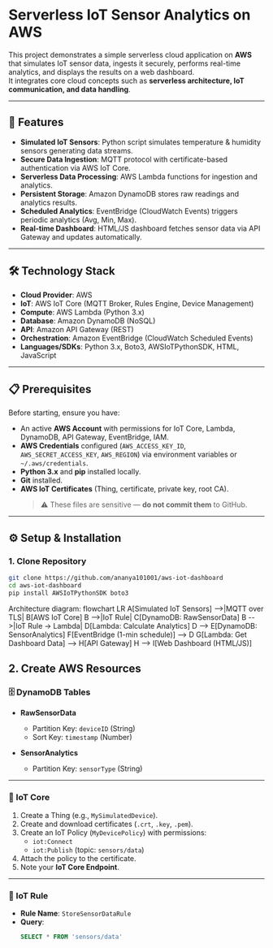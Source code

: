 # Serverless IoT Sensor Analytics on AWS

This project demonstrates a simple serverless cloud application on **AWS** that simulates IoT sensor data, ingests it securely, performs real-time analytics, and displays the results on a web dashboard.  
It integrates core cloud concepts such as **serverless architecture, IoT communication, and data handling**.

---

## 🚀 Features

- **Simulated IoT Sensors**: Python script simulates temperature & humidity sensors generating data streams.  
- **Secure Data Ingestion**: MQTT protocol with certificate-based authentication via AWS IoT Core.  
- **Serverless Data Processing**: AWS Lambda functions for ingestion and analytics.  
- **Persistent Storage**: Amazon DynamoDB stores raw readings and analytics results.  
- **Scheduled Analytics**: EventBridge (CloudWatch Events) triggers periodic analytics (Avg, Min, Max).  
- **Real-time Dashboard**: HTML/JS dashboard fetches sensor data via API Gateway and updates automatically.  

---

## 🛠 Technology Stack

- **Cloud Provider**: AWS  
- **IoT**: AWS IoT Core (MQTT Broker, Rules Engine, Device Management)  
- **Compute**: AWS Lambda (Python 3.x)  
- **Database**: Amazon DynamoDB (NoSQL)  
- **API**: Amazon API Gateway (REST)  
- **Orchestration**: Amazon EventBridge (CloudWatch Scheduled Events)  
- **Languages/SDKs**: Python 3.x, Boto3, AWSIoTPythonSDK, HTML, JavaScript  

---

## 📋 Prerequisites

Before starting, ensure you have:

- An active **AWS Account** with permissions for IoT Core, Lambda, DynamoDB, API Gateway, EventBridge, IAM.  
- **AWS Credentials** configured (`AWS_ACCESS_KEY_ID`, `AWS_SECRET_ACCESS_KEY`, `AWS_REGION`) via environment variables or `~/.aws/credentials`.  
- **Python 3.x** and **pip** installed locally.  
- **Git** installed.  
- **AWS IoT Certificates** (Thing, certificate, private key, root CA).  
  > ⚠️ These files are sensitive — **do not commit them** to GitHub.  

---

## ⚙️ Setup & Installation

### 1. Clone Repository
```bash
git clone https://github.com/ananya101001/aws-iot-dashboard
cd aws-iot-dashboard
pip install AWSIoTPythonSDK boto3
```
Architecture diagram:
flowchart LR
    A[Simulated IoT Sensors] -->|MQTT over TLS| B[AWS IoT Core]
    B -->|IoT Rule| C[DynamoDB: RawSensorData]
    B -->|IoT Rule → Lambda| D[Lambda: Calculate Analytics]
    D --> E[DynamoDB: SensorAnalytics]
    F[EventBridge (1-min schedule)] --> D
    G[Lambda: Get Dashboard Data] --> H[API Gateway]
    H --> I[Web Dashboard (HTML/JS)]

## 2. Create AWS Resources

### 🗄 DynamoDB Tables
- **RawSensorData**  
  - Partition Key: `deviceID` (String)  
  - Sort Key: `timestamp` (Number)  

- **SensorAnalytics**  
  - Partition Key: `sensorType` (String)  

---

### 📡 IoT Core
1. Create a Thing (e.g., `MySimulatedDevice`).  
2. Create and download certificates (`.crt`, `.key`, `.pem`).  
3. Create an IoT Policy (`MyDevicePolicy`) with permissions:  
   - `iot:Connect`  
   - `iot:Publish` (topic: `sensors/data`)  
4. Attach the policy to the certificate.  
5. Note your **IoT Core Endpoint**.  

---

### 📜 IoT Rule
- **Rule Name**: `StoreSensorDataRule`  
- **Query**:  
  ```sql
  SELECT * FROM 'sensors/data'
